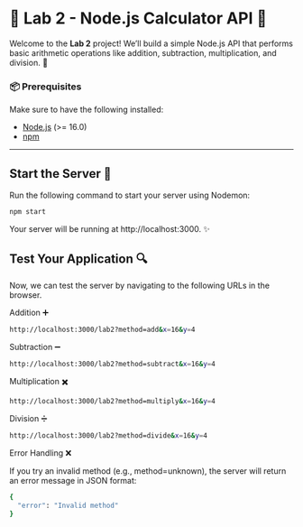 # 🚀 Lab 2 - Node.js Calculator API 🧮

Welcome to the **Lab 2** project! We’ll build a simple Node.js API that performs basic arithmetic operations like addition, subtraction, multiplication, and division. 🎉

### 📦 Prerequisites
Make sure to have the following installed:
- [Node.js](https://nodejs.org/) (>= 16.0)
- [npm](https://www.npmjs.com/)

---

## Start the Server 🚀
Run the following command to start your server using Nodemon:

```bash
npm start
```

Your server will be running at http://localhost:3000. ✨

## Test Your Application 🔍

Now, we can test the server by navigating to the following URLs in the browser.

Addition ➕
```bash
http://localhost:3000/lab2?method=add&x=16&y=4
```

Subtraction ➖
```bash
http://localhost:3000/lab2?method=subtract&x=16&y=4
```

Multiplication ✖️
```bash
http://localhost:3000/lab2?method=multiply&x=16&y=4
```
Division ➗
```bash
http://localhost:3000/lab2?method=divide&x=16&y=4

```
Error Handling ❌

If you try an invalid method (e.g., method=unknown), the server will return an error message in JSON format:

```bash
{
  "error": "Invalid method"
}
```